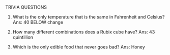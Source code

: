 TRIVIA QUESTIONS

1. What is the only temperature that is the same in Fahrenheit and Celsius?
	Ans: 40 BELOW change

2. How many different combinations does a Rubix cube have?
	Ans: 43 quintillion

3. Which is the only edible food that never goes bad?
	Ans: Honey
